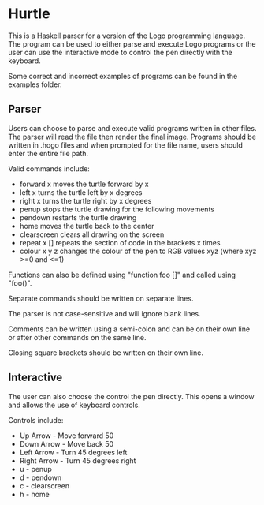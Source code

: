 # Hurtle

This is a Haskell parser for a version of the Logo programming language.
The program can be used to either parse and execute Logo programs or the user can use the 
interactive mode to control the pen directly with the keyboard.

Some correct and incorrect examples of programs can be found in the examples folder.


## Parser

Users can choose to parse and execute valid programs written in other files. The parser will read 
the file then render the final image. Programs should be written in .hogo files and when prompted 
for the file name, users should enter the entire file path.

Valid commands include:
- forward x        moves the turtle forward by x
- left x           turns the turtle left by x degrees
- right x          turns the turtle right by x degrees
- penup            stops the turtle drawing for the following movements
- pendown          restarts the turtle drawing
- home             moves the turtle back to the center
- clearscreen      clears all drawing on the screen
- repeat x []      repeats the section of code in the brackets x times
- colour x y z     changes the colour of the pen to RGB values xyz (where xyz >=0 and <=1)

Functions can also be defined using "function foo []" and called using "foo()".

Separate commands should be written on separate lines.

The parser is not case-sensitive and will ignore blank lines.

Comments can be written using a semi-colon and can be on their own line or after other commands 
on the same line.

Closing square brackets should be written on their own line.


## Interactive

The user can also choose the control the pen directly. This opens a window and allows the use
of keyboard controls.

Controls include:
- Up Arrow - Move forward 50
- Down Arrow - Move back 50
- Left Arrow - Turn 45 degrees left
- Right Arrow - Turn 45 degrees right
- u - penup
- d - pendown
- c - clearscreen
- h - home
    

    
